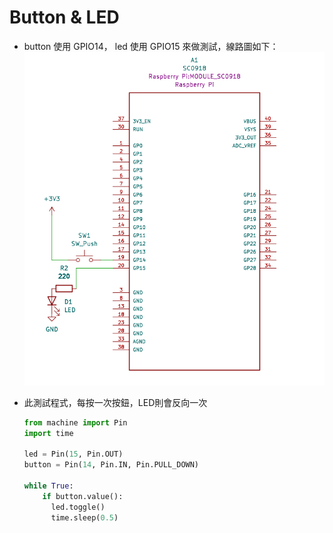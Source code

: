 # Button & LED

- button 使用 GPIO14， led 使用 GPIO15 來做測試，線路圖如下：
  ![線路圖](./button_led.png)

- 此測試程式，每按一次按鈕，LED則會反向一次

  ```python
  from machine import Pin
  import time

  led = Pin(15, Pin.OUT)
  button = Pin(14, Pin.IN, Pin.PULL_DOWN)

  while True:
      if button.value():
        led.toggle()
        time.sleep(0.5)

  ```
